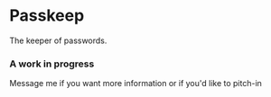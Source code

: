 # Passkeep

The keeper of passwords.

### A work in progress

Message me if you want more information or if you'd like to pitch-in